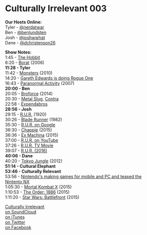 # Culturally Irrelevant 003

**Our Hosts Online:**  
Tyler - [@nerdatwar]  
Ben - [@benlundsten]  
Josh - [@joshwwhat]  
Dane - [@dchristenson26]  

**Show Notes:**  
1:45 - [The Hobbit]  
6:20 - [Borat] (2006)  
**11:28 - Tyler**  
11:42 - [Monsters] (2010)  
14:20 - [Gareth Edwards is doing Rogue One]  
16:43 - [Paranormal Activity] (2007)  
**20:00 - Ben**  
20:05 - [Broforce] (2014)  
20:30 - [Metal Slug], [Contra]  
22:58 - [Expendabros]  
**28:56 - Josh**  
29:15 - [R.U.R.] (1920)  
30:26 - [Blade Runner] (1982)  
35:30 - [R.U.R. on Google]  
36:30 - [Chappie] (2015)  
36:36 - [Ex Machina] (2015)  
37:00 - [R.U.R. on YouTube]  
37:26 - [R.U.R. TV Movie]  
39:07 - [R.U.R. (2016)]  
**40:06 - Dane**  
40:20 - [Tokyo Jungle] (2012)  
**51:14 - Cultural Elephant**  
**53:46 - Culturally Relevant**  
53:56 - [Nintendo's making games for mobile and PC and teased the Nintento NX]  
1:05:30 - [Mortal Kombat X] (2015)  
1:10:53 - [The Order: 1886] (2015)  
1:11:20 - [Star Wars: Battlefront] (2015)  

[Culturally Irrelevant](http://www.culturallyirrelevant.com/)   
[on SoundCloud](https://soundcloud.com/culturally-irrelevant)  
[on iTunes](https://itun.es/i6Lj4FQ)  
[on Twitter](https://twitter.com/cirrelevantpod)  
[on Facebook](https://www.facebook.com/culturallyirrelevant)  

[@nerdatwar]:http://twitter.com/nerdatwar
[@benlundsten]:http://twitter.com/benlundsten
[@joshwwhat]:http://twitter.com/joshwwhat
[@dchristenson26]:https://twitter.com/dchristenson26

[The Hobbit]:http://en.wikipedia.org/wiki/The_Hobbit_%28film_series%29
[Borat]:http://en.wikipedia.org/wiki/Borat
[Monsters]:http://en.wikipedia.org/wiki/Monsters_%282010_film%29
[Gareth Edwards is doing Rogue One]:http://screenrant.com/star-wars-spinoff-godzilla-director-release-date-2016/
[Paranormal Activity]:http://en.wikipedia.org/wiki/Paranormal_Activity
[Broforce]:http://www.broforcegame.com/
[Metal Slug]:http://en.wikipedia.org/wiki/Metal_Slug_%28series%29
[Contra]:http://en.wikipedia.org/wiki/Contra_%28video_game_series%29
[Expendabros]:http://store.steampowered.com/app/312990/
[R.U.R.]:http://en.wikipedia.org/wiki/R.U.R.
[Blade Runner]:http://en.wikipedia.org/wiki/Blade_Runner
[R.U.R. on Google]:https://www.google.com/search?q=r.u.r.&biw=1009&bih=687&source=lnms&tbm=isch&sa=X&ei=0sIrVdfIE8KTsAXtloCYBw&ved=0CAcQ_AUoAg
[Chappie]:http://en.wikipedia.org/wiki/Chappie_%28film%29
[Ex Machina]:http://en.wikipedia.org/wiki/Ex_Machina_%28film%29
[R.U.R. on YouTube]:https://www.youtube.com/results?search_query=r.u.r.
[R.U.R. TV Movie]:http://www.imdb.com/title/tt0951146/?ref_=fn_al_tt_1
[R.U.R. (2016)]:http://www.imdb.com/title/tt1300594/
[Tokyo Jungle]:http://en.wikipedia.org/wiki/Tokyo_Jungle
[Nintendo's making games for mobile and PC and teased the Nintento NX]:http://www.cnet.com/news/mario-set-for-smartphones-as-nintendo-forges-new-mobile-deal/
[Mortal Kombat X]:http://en.wikipedia.org/wiki/Mortal_Kombat_X
[The Order: 1886]:http://en.wikipedia.org/wiki/The_Order:_1886
[Star Wars: Battlefront]:http://en.wikipedia.org/wiki/Star_Wars:_Battlefront_%282015_video_game%29
